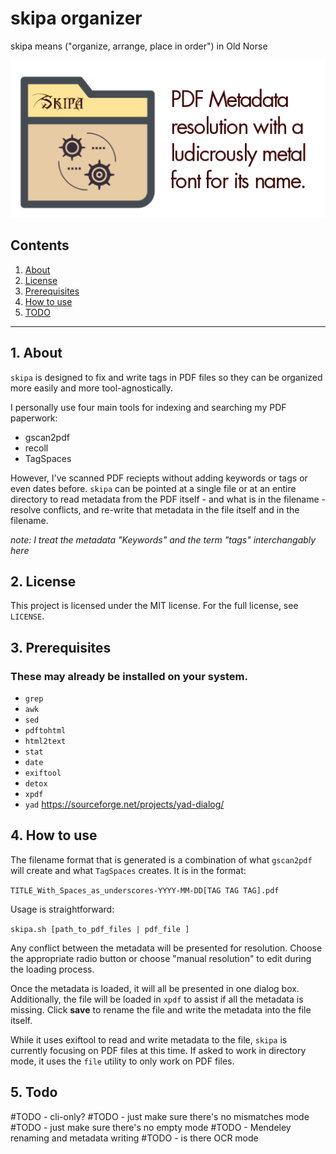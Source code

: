 # skipa organizer

skipa means ("organize, arrange, place in order") in Old Norse

![skipa logo](https://raw.githubusercontent.com/uriel1998/skipa/master/skipa-open-graph.png "logo")

## Contents
 1. [About](#1-about)
 2. [License](#2-license)
 3. [Prerequisites](#3-prerequisites)
 4. [How to use](#4-how-to-use)
 5. [TODO](#5-todo)

***

## 1. About

`skipa` is designed to fix and write tags in PDF files so they can be organized 
more easily and more tool-agnostically.  

I personally use four main tools for indexing and searching my PDF paperwork:

* gscan2pdf
* recoll
* TagSpaces

However, I've scanned PDF reciepts without adding keywords or tags or even 
dates before.  `skipa` can be pointed at a single file or at an entire 
directory to read metadata from the PDF itself - and what is in the filename - 
resolve conflicts, and re-write that metadata in the file itself and in 
the filename.

*note: I treat the metadata "Keywords" and the term "tags" interchangably here*

## 2. License

This project is licensed under the MIT license. For the full license, see `LICENSE`.

## 3. Prerequisites

### These may already be installed on your system.

 * `grep`
 * `awk` 
 * `sed` 
 * `pdftohtml`
 * `html2text`
 * `stat`
 * `date`
 * `exiftool`
 * `detox`
 * `xpdf`
 * `yad` https://sourceforge.net/projects/yad-dialog/

## 4. How to use

The filename format that is generated is a combination of what `gscan2pdf` will create
and what `TagSpaces` creates. It is in the format:

`TITLE_With_Spaces_as_underscores-YYYY-MM-DD[TAG TAG TAG].pdf`

Usage is straightforward: 

`skipa.sh [path_to_pdf_files | pdf_file ]`

Any conflict between the metadata will be presented for resolution. Choose the appropriate 
radio button or choose "manual resolution" to edit during the loading process.

Once the metadata is loaded, it will all be presented in one dialog box. Additionally, the 
file will be loaded in `xpdf` to assist if all the metadata is missing. Click **save** to 
rename the file and write the metadata into the file itself.  

While it uses exiftool to read and write metadata to the file, `skipa` is currently 
focusing on PDF files at this time. If asked to work in directory mode, it 
uses the `file` utility to only work on PDF files.

## 5. Todo

#TODO - cli-only?
#TODO - just make sure there's no mismatches mode
#TODO - just make sure there's no empty mode
#TODO - Mendeley renaming and metadata writing
#TODO - is there OCR mode
